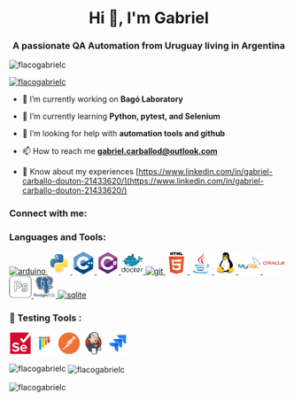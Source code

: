 <h1 align="center">Hi 👋, I'm Gabriel</h1>
<h3 align="center">A passionate QA Automation from Uruguay living in Argentina</h3>

<p align="left"> <img src="https://komarev.com/ghpvc/?username=flacogabrielc&label=Profile%20views&color=0e75b6&style=flat" alt="flacogabrielc" /> </p>

<p align="left"> <a href="https://github.com/ryo-ma/github-profile-trophy"><img src="https://github-profile-trophy.vercel.app/?username=flacogabrielc" alt="flacogabrielc" /></a> </p>

- 🔭 I’m currently working on **Bagó Laboratory**

- 🌱 I’m currently learning **Python, pytest, and Selenium**

- 🤝 I’m looking for help with **automation tools and github**

- 📫 How to reach me **gabriel.carballod@outlook.com**

- 📄 Know about my experiences [https://www.linkedin.com/in/gabriel-carballo-douton-21433620/](https://www.linkedin.com/in/gabriel-carballo-douton-21433620/)

<h3 align="left">Connect with me:</h3>
<p align="left">
</p>

<h3 align="left">Languages and Tools:</h3>


  <p align="left"> <a href="https://www.arduino.cc/" target="_blank" rel="noreferrer"> <img src="https://cdn.worldvectorlogo.com/logos/arduino-1.svg" alt="arduino" width="40" height="40"/> </a> <a href="https://pytest.org" target="_blank" rel="noreferrer"> 
                                                                                      <img src="https://raw.githubusercontent.com/devicons/devicon/master/icons/python/python-original.svg" alt="python" width="40" height="40"/> </a> <a href="https://www.selenium.dev" target="_blank" rel="noreferrer">    
                                                                                      <img src="https://raw.githubusercontent.com/devicons/devicon/master/icons/cplusplus/cplusplus-original.svg" alt="cplusplus" width="40" height="40"/> </a> <a href="https://www.w3schools.com/cs/" target="_blank" rel="noreferrer"> 
                                                                                      <img src="https://raw.githubusercontent.com/devicons/devicon/master/icons/csharp/csharp-original.svg" alt="csharp" width="40" height="40"/> </a> <a href="https://www.docker.com/" target="_blank" rel="noreferrer">
                                                                                      <img src="https://raw.githubusercontent.com/devicons/devicon/master/icons/docker/docker-original-wordmark.svg" alt="docker" width="40" height="40"/> </a> <a href="https://git-scm.com/" target="_blank" rel="noreferrer"> 
                                                                                      <img src="https://www.vectorlogo.zone/logos/git-scm/git-scm-icon.svg" alt="git" width="40" height="40"/> </a> <a href="https://www.w3.org/html/" target="_blank" rel="noreferrer"> 
                                                                                      <img src="https://raw.githubusercontent.com/devicons/devicon/master/icons/html5/html5-original-wordmark.svg" alt="html5" width="40" height="40"/> </a> <a href="https://www.java.com" target="_blank" rel="noreferrer"> <img src="https://raw.githubusercontent.com/devicons/devicon/master/icons/java/java-original.svg" alt="java" width="40" height="40"/> </a> <a href="https://www.jenkins.io" target="_blank" rel="noreferrer"> 
                                                                                      <img src="https://raw.githubusercontent.com/devicons/devicon/master/icons/linux/linux-original.svg" alt="linux" width="40" height="40"/> </a> <a href="https://www.mysql.com/" target="_blank" rel="noreferrer"> 
                                                                                      <img src="https://raw.githubusercontent.com/devicons/devicon/master/icons/mysql/mysql-original-wordmark.svg" alt="mysql" width="40" height="40"/> </a> <a href="https://www.oracle.com/" target="_blank" rel="noreferrer"> 
                                                                                      <img src="https://raw.githubusercontent.com/devicons/devicon/master/icons/oracle/oracle-original.svg" alt="oracle" width="40" height="40"/> </a> <a href="https://www.photoshop.com/en" target="_blank" rel="noreferrer"> 
                                                                                      <img src="https://raw.githubusercontent.com/devicons/devicon/master/icons/photoshop/photoshop-line.svg" alt="photoshop" width="40" height="40"/> </a> <a href="https://www.postgresql.org" target="_blank" rel="noreferrer"> 
                                                                                      <img src="https://raw.githubusercontent.com/devicons/devicon/master/icons/postgresql/postgresql-original-wordmark.svg" alt="postgresql" width="40" height="40"/> </a> <a href="https://postman.com" target="_blank" rel="noreferrer">                                                     
                                                                                       <img src="https://www.vectorlogo.zone/logos/sqlite/sqlite-icon.svg" alt="sqlite" width="40" height="40"/> </a> </p>


### 🐞 Testing Tools :
<div>
 <!-- <img src="https://github.com/devicons/devicon/blob/master/icons/cucumber/cucumber-plain.svg" title="Cucumber" **alt="Cucumber" width="40" height="40"/> -->
  <img src="https://github.com/devicons/devicon/blob/master/icons/selenium/selenium-original.svg" title="Selenium" **alt="Selenium" width="40" height="40"/>
 <!-- <img src="https://github.com/devicons/devicon/blob/master/icons/playwright/playwright-original.svg" title="Playwright" **alt="Selenium" width="40" height="40"/> -->
  <!-- <img src="https://github.com/devicons/devicon/blob/master/icons/cypressio/cypressio-original.svg" title="CypressIO" **alt="CypressIO" width="40" height="40"/> -->
  <img src="https://github.com/devicons/devicon/blob/master/icons/pytest/pytest-original.svg" title="Pytest" **alt="Pytest" width="40" height="40"/>
  <img src="https://github.com/devicons/devicon/blob/master/icons/postman/postman-original.svg" title="Postman" **alt="Postman" width="40" height="40"/>
  <img src="https://github.com/devicons/devicon/blob/master/icons/jenkins/jenkins-original.svg" title="Jenkins" **alt="Jenkins" width="40" height="40"/>
  <img src="https://github.com/devicons/devicon/blob/master/icons/jira/jira-original.svg" title="Jira" **alt="Jira" width="40" height="40"/>
  <!-- <img src="https://github.com/devicons/devicon/blob/master/icons/azuredevops/azuredevops-original.svg" title="Azure DevOps" **alt="Azure DevOps" width="40" height="40"/> -->

</div>
<p><img align="left" src="https://github-readme-stats.vercel.app/api/top-langs?username=flacogabrielc&show_icons=true&locale=en&layout=compact" alt="flacogabrielc" /></p>

<p>&nbsp;<img align="center" src="https://github-readme-stats.vercel.app/api?username=flacogabrielc&show_icons=true&locale=en" alt="flacogabrielc" /></p>

<p><img align="center" src="https://github-readme-streak-stats.herokuapp.com/?user=flacogabrielc&" alt="flacogabrielc" /></p>
